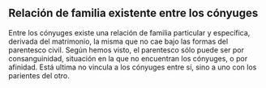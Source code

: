 ## Relación de familia existente entre los cónyuges

Entre los cónyuges existe una relación de familia particular y específica, derivada del matrimonio, la misma que no cae bajo las formas del parentesco civil. Según hemos visto, el parentesco sólo puede ser por consanguinidad, situación en la que no encuentran los cónyuges, o por afinidad. Está ultima no vincula a los cónyuges entre sí, sino a uno con los parientes del otro.
